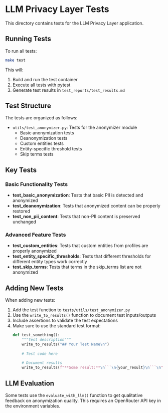 # LLM Privacy Layer Tests

This directory contains tests for the LLM Privacy Layer application.

## Running Tests

To run all tests:

```bash
make test
```

This will:
1. Build and run the test container
2. Execute all tests with pytest
3. Generate test results in `test_reports/test_results.md`

## Test Structure

The tests are organized as follows:

- `utils/test_anonymizer.py`: Tests for the anonymizer module
  - Basic anonymization tests
  - Deanonymization tests
  - Custom entities tests
  - Entity-specific threshold tests
  - Skip terms tests

## Key Tests

### Basic Functionality Tests
- **test_basic_anonymization**: Tests that basic PII is detected and anonymized
- **test_deanonymization**: Tests that anonymized content can be properly restored
- **test_non_pii_content**: Tests that non-PII content is preserved unchanged

### Advanced Feature Tests
- **test_custom_entities**: Tests that custom entities from profiles are properly anonymized
- **test_entity_specific_thresholds**: Tests that different thresholds for different entity types work correctly
- **test_skip_terms**: Tests that terms in the skip_terms list are not anonymized

## Adding New Tests

When adding new tests:

1. Add the test function to `tests/utils/test_anonymizer.py`
2. Use the `write_to_results()` function to document test inputs/outputs
3. Include assertions to validate the test expectations
4. Make sure to use the standard test format:
   ```python
   def test_something():
       """Test description"""
       write_to_results("## Your Test Name\n")
       
       # Test code here
       
       # Document results
       write_to_results(f"**Some result:**\n```\n{your_result}\n```\n")
   ```

## LLM Evaluation

Some tests use the `evaluate_with_llm()` function to get qualitative feedback on anonymization quality. This requires an OpenRouter API key in the environment variables. 